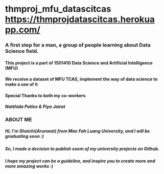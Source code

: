 # thmproj_mfu_datascitcas https://thmprojdatascitcas.herokuapp.com/
### A first step for a man, a group of people learning about Data Science field.
#### This project is a part of 1501410 Data Science and Artificial Intelligence (MFU)
#### We receive a dataset of MFU TCAS, implement the way of data science to make a use of it
#### Special Thanks to both my co-workers
##### Natthida Patlee & Piya Jairat

### ABOUT ME
##### Hi, I'm Shoichi(Arunwat) from Mae Fah Luang University, and I will be graduating soon :)
##### So, I made a decision to publish soem of my university projects on Github.
##### I hope my project can be a guideline, and inspire you to create more and more amazing works :)
